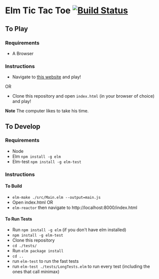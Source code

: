 # Elm Tic Tac Toe [![Build Status](https://travis-ci.org/tcmcgee/Elm-TTT.svg?branch=master)](https://travis-ci.org/tcmcgee/Elm-TTT)

## To Play

### Requirements
* A Browser

### Instructions

* Navigate to [this website](http://www.tomcmcgee.me/Elm-TTT/) and play!

OR

* Clone this repository and open `index.html` (in your browser of choice) and play!

**Note** The computer likes to take his time.

## To Develop

### Requirements

* Node
* Elm `npm install -g elm`
* Elm-test `npm install -g elm-test`

### Instructions

#### To Build
* `elm-make ./src/Main.elm --output=main.js`
* Open index.html
OR
* `elm-reactor` then navigate to http://localhost:8000/index.html

#### To Run Tests

* Run `npm install -g elm` (if you don't have elm installed)
* `npm install -g elm-test`
* Clone this repository
* `cd ./tests/`
* Run `elm package install`
* `cd ..`
* run `elm-test` to run the fast tests
* run `elm-test ./tests/LongTests.elm` to run every test (including the ones that call minimax)

